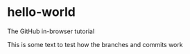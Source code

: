# hello-world
The GitHub in-browser tutorial


This is some text to test how the branches and commits work
